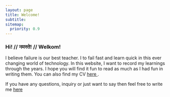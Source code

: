 ```yaml
---
layout: page
title: Welcome!
subtitle:
sitemap:
  priority: 0.9
---
```


### Hi! // नमस्ते! // Welkom!

I believe failure is our best teacher. I to  fail fast and learn quick in this ever changing world of technology. In this website, I want to record my learnings through the years. I hope you will find it fun to read as much as I had fun in writing them. You can also find my CV <a href="/resume/"> here </a>.

If you have any questions, inquiry or just want to say then feel free to write me <a href = "mailto: samarpan-rai@live.com">here</a>
